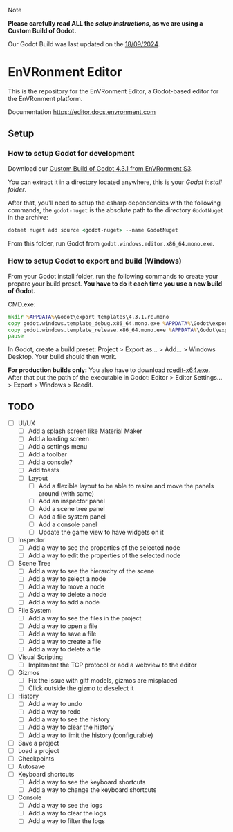 ﻿> [!NOTE]
> **Please carefully read ALL the _setup instructions_, as we are using a Custom Build of Godot.**
>
> Our Godot Build was last updated on the <ins>18/09/2024</ins>.

# EnVRonment Editor

This is the repository for the EnVRonment Editor, a Godot-based editor for the EnVRonment platform.

Documentation https://editor.docs.envronment.com

## Setup

### How to setup Godot for development

Download our [Custom Build of Godot 4.3.1 from EnVRonment S3](https://s3.envronment.com/download-public/godot-4.3.1.7z).

You can extract it in a directory located anywhere, this is your *Godot install folder*.

After that, you'll need to setup the csharp dependencies with the following commands,
the `godot-nuget` is the absolute path to the directory `GodotNuget` in the archive:

```bat
dotnet nuget add source <godot-nuget> --name GodotNuget
```

From this folder, run Godot from `godot.windows.editor.x86_64.mono.exe`.

### How to setup Godot to export and build (Windows)

From your Godot install folder, run the following commands to create your prepare your build preset. **You have to do it each time you use a new build of Godot.**

CMD.exe:
```bat
mkdir %APPDATA%\Godot\export_templates\4.3.1.rc.mono
copy godot.windows.template_debug.x86_64.mono.exe %APPDATA%\Godot\export_templates\4.3.1.rc.mono\windows_debug_x86_64.exe
copy godot.windows.template_release.x86_64.mono.exe %APPDATA%\Godot\export_templates\4.3.1.rc.mono\windows_release_x86_64.exe
pause
```

In Godot, create a build preset: Project > Export as... > Add... > Windows Desktop. Your build should then work.

**For production builds only:** You also have to download [rcedit-x64.exe](https://github.com/electron/rcedit/releases). After that put the path of the executable in Godot: Editor > Editor Settings... > Export > Windows > Rcedit.

## TODO

- [ ] UI/UX
  - [ ] Add a splash screen like Material Maker
  - [ ] Add a loading screen
  - [ ] Add a settings menu
  - [ ] Add a toolbar
  - [ ] Add a console?
  - [ ] Add toasts
  - [ ] Layout
    - [ ] Add a flexible layout to be able to resize and move the panels around (with same)
    - [ ] Add an inspector panel
    - [ ] Add a scene tree panel
    - [ ] Add a file system panel
    - [ ] Add a console panel
    - [ ] Update the game view to have widgets on it
- [ ] Inspector
  - [ ] Add a way to see the properties of the selected node
  - [ ] Add a way to edit the properties of the selected node
- [ ] Scene Tree
  - [ ] Add a way to see the hierarchy of the scene
  - [ ] Add a way to select a node
  - [ ] Add a way to move a node
  - [ ] Add a way to delete a node
  - [ ] Add a way to add a node
- [ ] File System
  - [ ] Add a way to see the files in the project
  - [ ] Add a way to open a file
  - [ ] Add a way to save a file
  - [ ] Add a way to create a file
  - [ ] Add a way to delete a file
- [ ] Visual Scripting
  - [ ] Implement the TCP protocol or add a webview to the editor
- [ ] Gizmos
  - [ ] Fix the issue with gltf models, gizmos are misplaced
  - [ ] Click outside the gizmo to deselect it
- [ ] History
    - [ ] Add a way to undo
    - [ ] Add a way to redo
    - [ ] Add a way to see the history
    - [ ] Add a way to clear the history
    - [ ] Add a way to limit the history (configurable)
- [ ] Save a project
- [ ] Load a project
- [ ] Checkpoints
- [ ] Autosave
- [ ] Keyboard shortcuts
  - [ ] Add a way to see the keyboard shortcuts
  - [ ] Add a way to change the keyboard shortcuts
- [ ] Console
  - [ ] Add a way to see the logs
  - [ ] Add a way to clear the logs
  - [ ] Add a way to filter the logs